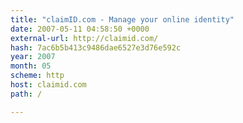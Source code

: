 ```yaml
---
title: "claimID.com - Manage your online identity"
date: 2007-05-11 04:58:50 +0000
external-url: http://claimid.com/
hash: 7ac6b5b413c9486dae6527e3d76e592c
year: 2007
month: 05
scheme: http
host: claimid.com
path: /

---
```



